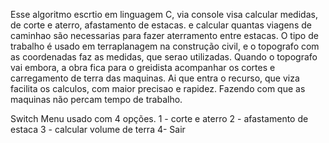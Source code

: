  Esse algoritmo escrtio em linguagem C, via console visa 
calcular medidas, de corte e aterro, afastamento de estacas.
e calcular quantas viagens de caminhao são necessarias 
para fazer aterramento entre estacas.
 O tipo de trabalho é usado em terraplanagem na construção
 civil, e o topografo com as coordenadas faz as medidas, 
 que serao utilizadas. 
  Quando o topografo vai embora, a obra fica para o greidista 
  acompanhar os cortes e carregamento de terra das maquinas.
   Ai que entra o recurso, que viza facilita os calculos,
   com maior precisao e rapidez. Fazendo com que as maquinas
   não percam tempo de trabalho.

   Switch Menu usado com 4 opções. 
   1 - corte e aterro
   2 - afastamento de estaca 
   3 - calcular volume de terra 
   4- Sair
   
